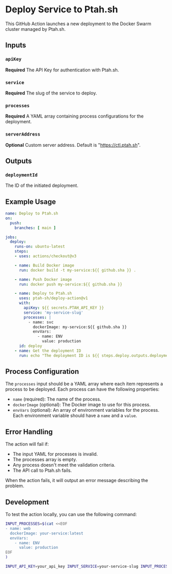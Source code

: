 # Deploy Service to Ptah.sh

This GitHub Action launches a new deployment to the Docker Swarm cluster managed by Ptah.sh.

## Inputs

### `apiKey`

**Required** The API Key for authentication with Ptah.sh.

### `service`

**Required** The slug of the service to deploy.

### `processes`

**Required** A YAML array containing process configurations for the deployment.

### `serverAddress`

**Optional** Custom server address. Default is "https://ctl.ptah.sh".

## Outputs

### `deploymentId`

The ID of the initiated deployment.

## Example Usage

```yaml
name: Deploy to Ptah.sh
on:
  push:
    branches: [ main ]

jobs:
  deploy:
    runs-on: ubuntu-latest
    steps:
    - uses: actions/checkout@v3

    - name: Build Docker image
      run: docker build -t my-service:${{ github.sha }} .

    - name: Push Docker image
      run: docker push my-service:${{ github.sha }}

    - name: Deploy to Ptah.sh
      uses: ptah-sh/deploy-action@v1
      with:
        apiKey: ${{ secrets.PTAH_API_KEY }}
        service: 'my-service-slug'
        processes: |
          - name: svc
            dockerImage: my-service:${{ github.sha }}
            envVars:
              - name: ENV
                value: production
      id: deploy
    - name: Get the deployment ID
      run: echo "The deployment ID is ${{ steps.deploy.outputs.deploymentId }}"
```

## Process Configuration

The `processes` input should be a YAML array where each item represents a process to be deployed. Each process can have the following properties:

- `name` (required): The name of the process.
- `dockerImage` (optional): The Docker image to use for this process.
- `envVars` (optional): An array of environment variables for the process. Each environment variable should have a `name` and a `value`.

## Error Handling

The action will fail if:

- The input YAML for processes is invalid.
- The processes array is empty.
- Any process doesn't meet the validation criteria.
- The API call to Ptah.sh fails.

When the action fails, it will output an error message describing the problem.

## Development

To test the action locally, you can use the following command:

```bash
INPUT_PROCESSES=$(cat <<EOF
- name: web
  dockerImage: your-service:latest
  envVars:
    - name: ENV
      value: production
EOF
)

INPUT_API_KEY=your_api_key INPUT_SERVICE=your-service-slug INPUT_PROCESSES="$INPUT_PROCESSES" INPUT_SERVER_ADDRESS=https://custom.ptah.sh node index.js
```